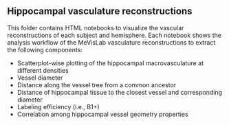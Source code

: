 ## Hippocampal vasculature reconstructions

This folder contains HTML notebooks to visualize the vascular reconstructions of each subject and hemisphere. 
Each notebook shows the analysis workflow of the MeVisLab vasculature reconstructions to extract the following components:

- Scatterplot-wise plotting of the hippocampal macrovasculature at different densities
- Vessel diameter
- Distance along the vessel tree from a common ancestor
- Distance of hippocampal tissue to the closest vessel and corresponding diameter
- Labeling efficiency (i.e., B1+)
- Correlation among hippocampal vessel geometry properties